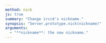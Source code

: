 ```yaml
---
method: nick
js: true
summary: "Change irccd's nickname."
synopsis: "Server.prototype.nick(nickname)"
arguments:
  - "**nickname**: the new nickname."
---
```


